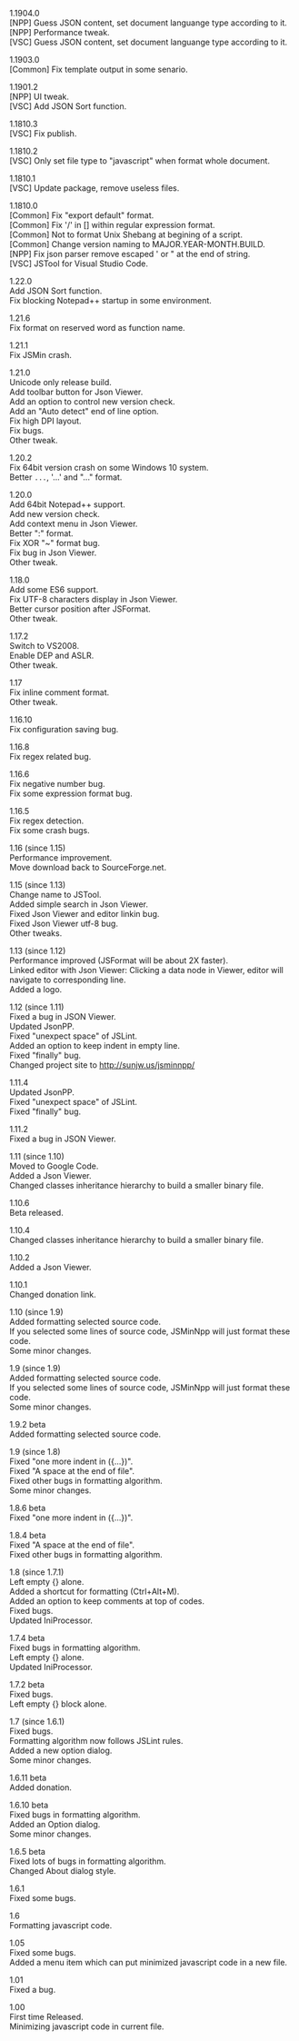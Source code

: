 1.1904.0  
[NPP] Guess JSON content, set document languange type according to it.  
[NPP] Performance tweak.  
[VSC] Guess JSON content, set document languange type according to it.  

1.1903.0  
[Common] Fix template output in some senario.  

1.1901.2  
[NPP] UI tweak.  
[VSC] Add JSON Sort function.  

1.1810.3  
[VSC] Fix publish.  

1.1810.2  
[VSC] Only set file type to "javascript" when format whole document.  

1.1810.1  
[VSC] Update package, remove useless files.  

1.1810.0  
[Common] Fix "export default" format.  
[Common] Fix '/' in [] within regular expression format.  
[Common] Not to format Unix Shebang at begining of a script.  
[Common] Change version naming to MAJOR.YEAR-MONTH.BUILD.  
[NPP] Fix json parser remove escaped ' or " at the end of string.  
[VSC] JSTool for Visual Studio Code.  

1.22.0  
Add JSON Sort function.  
Fix blocking Notepad++ startup in some environment.  

1.21.6  
Fix format on reserved word as function name.  

1.21.1  
Fix JSMin crash.  

1.21.0  
Unicode only release build.  
Add toolbar button for Json Viewer.  
Add an option to control new version check.  
Add an "Auto detect" end of line option.  
Fix high DPI layout.  
Fix bugs.  
Other tweak.  

1.20.2  
Fix 64bit version crash on some Windows 10 system.  
Better `...`, '...' and "..." format.  

1.20.0  
Add 64bit Notepad++ support.  
Add new version check.  
Add context menu in Json Viewer.  
Better ":" format.  
Fix XOR "~" format bug.  
Fix bug in Json Viewer.  
Other tweak.  

1.18.0  
Add some ES6 support.  
Fix UTF-8 characters display in Json Viewer.  
Better cursor position after JSFormat.  
Other tweak.  

1.17.2  
Switch to VS2008.  
Enable DEP and ASLR.  
Other tweak.  

1.17  
Fix inline comment format.  
Other tweak.  

1.16.10  
Fix configuration saving bug.  

1.16.8  
Fix regex related bug.  

1.16.6  
Fix negative number bug.  
Fix some expression format bug.  

1.16.5  
Fix regex detection.  
Fix some crash bugs.  

1.16 (since 1.15)  
Performance improvement.  
Move download back to SourceForge.net.  

1.15 (since 1.13)  
Change name to JSTool.  
Added simple search in Json Viewer.  
Fixed Json Viewer and editor linkin bug.  
Fixed Json Viewer utf-8 bug.  
Other tweaks.  

1.13 (since 1.12)  
Performance improved (JSFormat will be about 2X faster).  
Linked editor with Json Viewer: Clicking a data node in Viewer, editor will navigate to corresponding line.  
Added a logo.  

1.12 (since 1.11)  
Fixed a bug in JSON Viewer.  
Updated JsonPP.  
Fixed "unexpect space" of JSLint.  
Added an option to keep indent in empty line.  
Fixed "finally" bug.  
Changed project site to http://sunjw.us/jsminnpp/  

1.11.4  
Updated JsonPP.  
Fixed "unexpect space" of JSLint.  
Fixed "finally" bug.  

1.11.2  
Fixed a bug in JSON Viewer.  

1.11 (since 1.10)  
Moved to Google Code.  
Added a Json Viewer.  
Changed classes inheritance hierarchy to build a smaller binary file.  

1.10.6  
Beta released.  

1.10.4  
Changed classes inheritance hierarchy to build a smaller binary file.  

1.10.2  
Added a Json Viewer.  

1.10.1  
Changed donation link.  

1.10 (since 1.9)  
Added formatting selected source code.  
If you selected some lines of source code, JSMinNpp will just format these code.  
Some minor changes.  

1.9 (since 1.9)  
Added formatting selected source code.  
If you selected some lines of source code, JSMinNpp will just format these code.  
Some minor changes.  

1.9.2 beta  
Added formatting selected source code.  

1.9 (since 1.8)  
Fixed "one more indent in ({...})".  
Fixed "A space at the end of file".  
Fixed other bugs in formatting algorithm.  
Some minor changes.  

1.8.6 beta  
Fixed "one more indent in ({...})".  

1.8.4 beta  
Fixed "A space at the end of file".  
Fixed other bugs in formatting algorithm.  

1.8 (since 1.7.1)  
Left empty {} alone.  
Added a shortcut for formatting (Ctrl+Alt+M).  
Added an option to keep comments at top of codes.  
Fixed bugs.  
Updated IniProcessor.  

1.7.4 beta  
Fixed bugs in formatting algorithm.  
Left empty {} alone.  
Updated IniProcessor.  

1.7.2 beta  
Fixed bugs.  
Left empty {} block alone.  

1.7 (since 1.6.1)  
Fixed bugs.  
Formatting algorithm now follows JSLint rules.  
Added a new option dialog.  
Some minor changes.  

1.6.11 beta  
Added donation.  

1.6.10 beta  
Fixed bugs in formatting algorithm.  
Added an Option dialog.  
Some minor changes.  

1.6.5 beta  
Fixed lots of bugs in formatting algorithm.  
Changed About dialog style.  

1.6.1  
Fixed some bugs.  

1.6  
Formatting javascript code.  

1.05  
Fixed some bugs.  
Added a menu item which can put minimized javascript code in a new file.  

1.01  
Fixed a bug.  

1.00  
First time Released.  
Minimizing javascript code in current file.  
